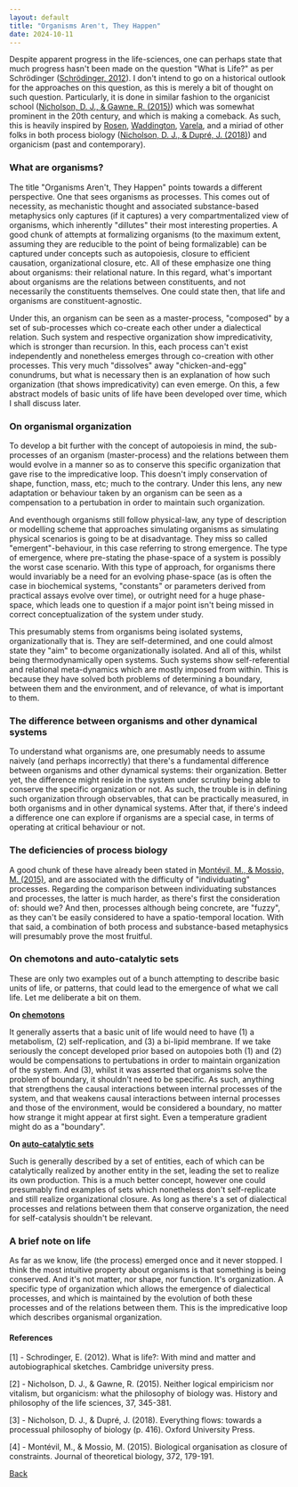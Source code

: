```yaml
---
layout: default
title: "Organisms Aren't, They Happen"
date: 2024-10-11
---
```


Despite apparent progress in the life-sciences, one can perhaps state that much progress hasn't been made on the question "What is Life?" as per Schrödinger ([Schrödinger, 2012](#reference-1)). I don't intend to go on a historical outlook for the approaches on this question, as this is merely a bit of thought on such question. Particularly, it is done in similar fashion to the organicist school ([Nicholson, D. J., & Gawne, R. (2015)](#reference-2)) which was somewhat prominent in the 20th century, and which is making a comeback. As such, this is heavily inspired by [Rosen](https://en.wikipedia.org/wiki/Robert_Rosen_(biologist)), [Waddington](https://en.wikipedia.org/wiki/C._H._Waddington), [Varela](https://en.wikipedia.org/wiki/Francisco_Varela), and a miriad of other folks in both process biology ([Nicholson, D. J., & Dupré, J. (2018)](#reference-3)) and organicism (past and contemporary).

### What are organisms?

The title "Organisms Aren't, They Happen" points towards a different perspective. One that sees organisms as processes. This comes out of necessity, as mechanistic thought and associated substance-based metaphysics only captures (if it captures) a very compartmentalized view of organisms, which inherently "dillutes" their most interesting properties. A good chunk of attempts at formalizing organisms (to the maximum extent, assuming they are reducible to the point of being formalizable) can be captured under concepts such as autopoiesis, closure to efficient causation, organizational closure, etc. All of these emphasize one thing about organisms: their relational nature. In this regard, what's important about organisms are the relations between constituents, and not necessarily the constituents themselves. One could state then, that life and organisms are constituent-agnostic.

Under this, an organism can be seen as a master-process, "composed" by a set of sub-processes which co-create each other under a dialectical relation. Such system and respective organization show impredicativity, which is stronger than recursion. In this, each process can't exist independently and nonetheless emerges through co-creation with other processes. This very much "dissolves" away "chicken-and-egg" conundrums, but what is necessary then is an explanation of how such organization (that shows impredicativity) can even emerge. On this, a few abstract models of basic units of life have been developed over time, which I shall discuss later.

### On organismal organization

To develop a bit further with the concept of autopoiesis in mind, the sub-processes of an organism (master-process) and the relations between them would evolve in a manner so as to conserve this specific organization that gave rise to the impredicative loop. This doesn't imply conservation of shape, function, mass, etc; much to the contrary. Under this lens, any new adaptation or behaviour taken by an organism can be seen as a compensation to a pertubation in order to maintain such organization. 

And eventhough organisms still follow physical-law, any type of description or modelling scheme that approaches simulating organisms as simulating physical scenarios is going to be at disadvantage. They miss so called "emergent"-behaviour, in this case referring to strong emergence. The type of emergence, where pre-stating the phase-space of a system is possibly the worst case scenario. With this type of approach, for organisms there would invariably be a need for an evolving phase-space (as is often the case in biochemical systems, "constants" or parameters derived from practical assays evolve over time), or outright need for a huge phase-space, which leads one to question if a major point isn't being missed in correct conceptualization of the system under study.

This presumably stems from organisms being isolated systems, organizationally that is. They are self-determined, and one could almost state they "aim" to become organizationally isolated. And all of this, whilst being thermodynamically open systems. Such systems show self-referential and relational meta-dynamics which are mostly imposed from within. This is because they have solved both problems of determining a boundary, between them and the environment, and of relevance, of what is important to them. 

### The difference between organisms and other dynamical systems

To understand what organisms are, one presumably needs to assume naively (and perhaps incorrectly) that there's a fundamental difference between organisms and other dynamical systems: their organization. Better yet, the difference might reside in the system under scrutiny being able to conserve the specific organization or not. As such, the trouble is in defining such organization through observables, that can be practically measured, in both organisms and in other dynamical systems. After that, if there's indeed a difference one can explore if organisms are a special case, in terms of operating at critical behaviour or not.  

### The deficiencies of process biology

A good chunk of these have already been stated in [Montévil, M., & Mossio, M. (2015)](#reference-4), and are associated with the difficulty of "individuating" processes. Regarding the comparison between individuating substances and processes, the latter is much harder, as there's first the consideration of: should we? And then, processes although being concrete, are "fuzzy", as they can't be easily considered to have a spatio-temporal location. With that said, a combination of both process and substance-based metaphysics will presumably prove the most fruitful.

### On chemotons and auto-catalytic sets

These are only two examples out of a bunch attempting to describe basic units of life, or patterns, that could lead to the emergence of what we call life. Let me deliberate a bit on them.

**On [chemotons](https://en.wikipedia.org/wiki/Chemoton)**

It generally asserts that a basic unit of life would need to have (1) a metabolism, (2) self-replication, and (3) a bi-lipid membrane. If we take seriously the concept developed prior based on autopoies both (1) and (2) would be compensations to pertubations in order to maintain organization of the system. And (3), whilst it was asserted that organisms solve the problem of boundary, it shouldn't need to be specific. As such, anything that strengthens the causal interactions between internal processes of the system, and that weakens causal interactions between internal processes and those of the environment, would be considered a boundary, no matter how strange it might appear at first sight. Even a temperature gradient might do as a "boundary".

**On [auto-catalytic sets](https://en.wikipedia.org/wiki/Autocatalytic_set)** 

Such is generally described by a set of entities, each of which can be catalytically realized by another entity in the set, leading the set to realize its own production. This is a much better concept, however one could presumably find examples of sets which nonetheless don't self-replicate and still realize organizational closure. As long as there's a set of dialectical processes and relations between them that conserve organization, the need for self-catalysis shouldn't be relevant.

### A brief note on life

As far as we know, life (the process) emerged once and it never stopped. I think the most intuitive property about organisms is that something is being conserved. And it's not matter, nor shape, nor function. It's organization. A specific type of organization which allows the emergence of dialectical processes, and which is maintained by the evolution of both these processes and of the relations between them. This is the impredicative loop which describes organismal organization. 

#### References

<a name="reference-1"></a>
[1] - Schrodinger, E. (2012). What is life?: With mind and matter and autobiographical sketches. Cambridge university press.

<a name="reference-2"></a>
[2] - Nicholson, D. J., & Gawne, R. (2015). Neither logical empiricism nor vitalism, but organicism: what the philosophy of biology was. History and philosophy of the life sciences, 37, 345-381.

<a name="reference-3"></a>
[3] - Nicholson, D. J., & Dupré, J. (2018). Everything flows: towards a processual philosophy of biology (p. 416). Oxford University Press.

<a name="reference-4"></a>
[4] - Montévil, M., & Mossio, M. (2015). Biological organisation as closure of constraints. Journal of theoretical biology, 372, 179-191.

[Back](https://gbragafibra.github.io)
